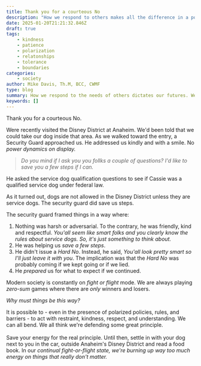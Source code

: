 ```yaml
---
title: Thank you for a courteous No
description: "How we respond to others makes all the difference in a polarized world. "
date: 2025-01-20T21:21:32.846Z
draft: true
tags:
    - kindness
    - patience
    - polarization
    - relatonships
    - tolerance
    - boundaries
categories:
    - society
author: Mike Davis, Th.M, BCC, CWMF
type: blog
summary: How we respond to the needs of others dictates our futures. We are all ready for a fight. Is this really the only option?
keywords: []
---
```

Thank you for a courteous No.

Were recently visited the Disney District at Anaheim. We'd been told that we could take our dog inside that area. As we walked toward the entry, a Security Guard approached us. He addressed us kindly and with a smile. No *power dynamics on display.* 

>*Do you mind if I ask you you follks a couple of questions? I'd like to save you a few steps if I can.* 

He asked the service dog qualification questions to see if Cassie was a qualified service dog under federal law.

As it turned out, dogs are not allowed in the Disney District unless they are service dogs. The security guard did save us steps. 

The security guard framed things in a way where: 
1. Nothing was harsh or adversarial. To the contrary, he was friendly, kind and respectful. *You'all seem like smart folks and you clearly know the rules about service dogs. So, it's just something to think about.* 
2. He was helping us *save a few steps*. 
3. He didn't issue a *Hard No*. Instead, he said, *You'all look pretty smart so I'll just leave it with you*. The implication was that the *Hard No* was probably coming if we kept going or if we lied. 
4. He *prepared* us for what to expect if we continued. 

Modern society is constantly on *fight or flight* mode. We are always playing *zero-sum* games where there are *only* winners and losers. 

*Why must things be this way?*

It is possible to - even in the presence of polarized policies, rules, and barriers - to act with restraint, kindness, respect, and understanding. We can all bend. We all think we're defending some great principle. \
\
Save your energy for the real principle. Until then, settle in with your dog next to you in the car, outside Anaheim's Disney District and read a food book. In our *continual fight-or-flight state, we're burning up way too much energy on things that really don't matter.*


